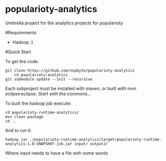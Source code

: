 # popularioty-analytics
Umbrella project for the analytics projects for popularioty


#Requirements

* Hadoop :)

#Quick Start

To get the code:
	
	git clone https://github.com/nopbyte/popularioty-analytics
        cd popularioty-analytics
	git submodule update --init --recursive

Each subproject must be installed with maven, or built with mvn eclipse:eclipse. Start with the commons...

To built the hadoop job execute:
	
	cd popularioty-runtime-analytics/
	mvn clean package
	cd ..

And to run it:

	hadoop jar ./popularioty-runtime-analytics/target/popularioty-runtime-analytics-1.0-SNAPSHOT-job.jar input/ output2/

Where input needs to have a file with some words 




